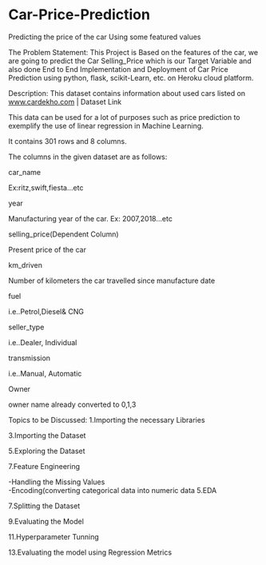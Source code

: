 # Car-Price-Prediction
Predicting the price of the car Using some featured values

The Problem Statement:
This Project is Based on the features of the car, we are going to predict the Car Selling_Price which is our Target Variable and also done End to End Implementation and Deployment of Car Price Prediction using python, flask, scikit-Learn, etc. on Heroku cloud platform.

Description:
This dataset contains information about used cars listed on www.cardekho.com | Dataset Link

This data can be used for a lot of purposes such as price prediction to exemplify the use of linear regression in Machine Learning.

It contains 301 rows and 8 columns.

The columns in the given dataset are as follows:

car_name

Ex:ritz,swift,fiesta...etc

year

Manufacturing year of the car. Ex: 2007,2018...etc

selling_price(Dependent Column)

Present price of the car

km_driven

Number of kilometers the car travelled since manufacture date

fuel

i.e..Petrol,Diesel& CNG

seller_type

i.e..Dealer, Individual

transmission

i.e..Manual, Automatic

Owner

owner name already converted to 0,1,3

Topics to be Discussed:
1.Importing the necessary Libraries

3.Importing the Dataset

5.Exploring the Dataset

7.Feature Engineering

 -Handling the Missing Values     
 -Encoding(converting categorical data into numeric data
5.EDA

7.Splitting the Dataset

9.Evaluating the Model

11.Hyperparameter Tunning

13.Evaluating the model using Regression Metrics
